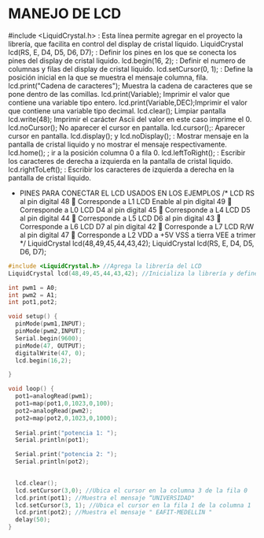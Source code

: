 # MANEJO DE LCD

#include <LiquidCrystal.h> : Esta línea permite agregar en el proyecto la librería, que facilita en control del display
de cristal liquido.
LiquidCrystal lcd(RS, E, D4, D5, D6, D7); : Definir los pines en los que se conecta los pines del display de cristal liquido.
lcd.begin(16, 2); : Definir el numero de columnas y filas del display de cristal liquido.
lcd.setCursor(0, 1); : Define la posición inicial en la que se muestra el mensaje columna, fila.
lcd.print("Cadena de caracteres"); Muestra la cadena de caracteres que se pone dentro de las comillas.
lcd.print(Variable); Imprimir el valor que contiene una variable tipo entero.
lcd.print(Variable,DEC);Imprimir el valor que contiene una variable tipo decimal.
lcd.clear(); Limpiar pantalla
lcd.write(48); Imprimir el carácter Ascii del valor en este caso imprime el 0.
lcd.noCursor(); No aparecer el cursor en pantalla.
lcd.cursor();: Aparecer cursor en pantalla.
lcd.display(); y lcd.noDisplay(); : Mostrar mensaje en la pantalla de cristal liquido y no mostrar el mensaje respectivamente.
lcd.home(); ; ir a la posición columna 0 a fila 0.
lcd.leftToRight(); : Escribir los caracteres de derecha a izquierda en la pantalla de cristal liquido.
lcd.rightToLeft(); : Escribir los caracteres de izquierda a derecha en la pantalla de cristal liquido.

* PINES PARA CONECTAR EL LCD USADOS EN LOS EJEMPLOS
/*
LCD RS al pin digital 48  Corresponde a L1
LCD Enable al pin digital 49  Corresponde a L0
LCD D4 al pin digital 45  Corresponde a L4
LCD D5 al pin digital 44  Corresponde a L5
LCD D6 al pin digital 43  Corresponde a L6
LCD D7 al pin digital 42  Corresponde a L7
LCD R/W al pin digital 47  Corresponde a L2
VDD a +5V
VSS a tierra
VEE a trimer
*/
LiquidCrystal lcd(48,49,45,44,43,42);
LiquidCrystal lcd(RS, E, D4, D5, D6, D7);

```c++
#include <LiquidCrystal.h> //Agrega la librería del LCD
LiquidCrystal lcd(48,49,45,44,43,42); //Inicializa la librería y define los pines digitales para el LCD

int pwm1 = A0;
int pwm2 = A1;
int pot1,pot2;

void setup() {
  pinMode(pwm1,INPUT);
  pinMode(pwm2,INPUT);
  Serial.begin(9600);
  pinMode(47, OUTPUT);
  digitalWrite(47, 0);
  lcd.begin(16,2);

}

void loop() {
  pot1=analogRead(pwm1);
  pot1=map(pot1,0,1023,0,100);
  pot2=analogRead(pwm2);
  pot2=map(pot2,0,1023,0,1000);
  
  Serial.print("potencia 1: ");
  Serial.println(pot1);

  Serial.print("potencia 2: ");
  Serial.println(pot2);

  
  lcd.clear();
  lcd.setCursor(3,0); //Ubica el cursor en la columna 3 de la fila 0
  lcd.print(pot1); //Muestra el mensaje “UNIVERSIDAD"
  lcd.setCursor(3, 1); //Ubica el cursor en la fila 1 de la columna 1
  lcd.print(pot2); //Muestra el mensaje " EAFIT-MEDELLIN "
  delay(50);
}
```